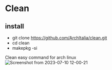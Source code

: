 # Clean

## install
* git clone https://github.com/ArchItalia/clean.git
* cd clean
* makepkg -si

Clean easy command for arch linux
![Screenshot from 2023-07-10 12-00-21](https://github.com/ArchItalia/Clean/assets/117321045/284eac38-c3cd-4d18-b144-258f1085702e)

